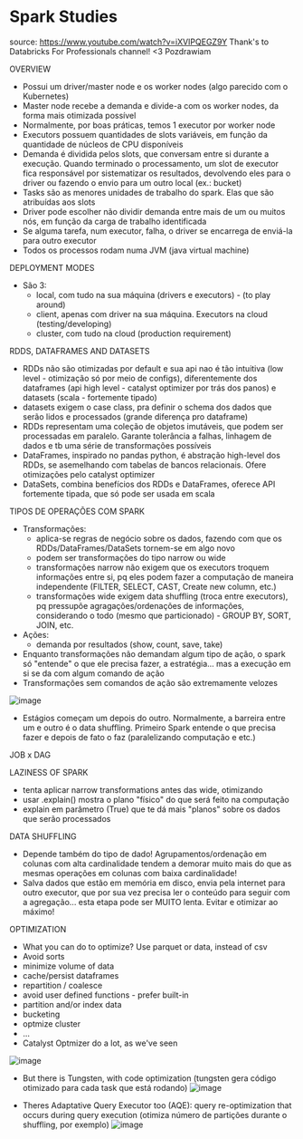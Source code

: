 # Spark Studies

source: https://www.youtube.com/watch?v=iXVIPQEGZ9Y 
Thank's to Databricks For Professionals channel! <3 Pozdrawiam


OVERVIEW
- Possui um driver/master node e os worker nodes (algo parecido com o Kubernetes)
- Master node recebe a demanda e divide-a com os worker nodes, da forma mais otimizada possível
- Normalmente, por boas práticas, temos 1 executor por worker node
- Executors possuem quantidades de slots variáveis, em função da quantidade de núcleos de CPU disponíveis
- Demanda é dividida pelos slots, que conversam entre si durante a execução. Quando terminado o processamento, um slot de executor fica responsável por sistematizar os resultados, devolvendo eles para o driver ou fazendo o envio para um outro local (ex.: bucket)
- Tasks são as menores unidades de trabalho do spark. Elas que são atribuídas aos slots
- Driver pode escolher não dividir demanda entre mais de um ou muitos nós, em função da carga de trabalho identificada
- Se alguma tarefa, num executor, falha, o driver se encarrega de enviá-la para outro executor
- Todos os processos rodam numa JVM (java virtual machine)


DEPLOYMENT MODES
- São 3:
  - local, com tudo na sua máquina (drivers e executors) - (to play around)
  - client, apenas com driver na sua máquina. Executors na cloud (testing/developing)
  - cluster, com tudo na cloud (production requirement)
 

RDDS, DATAFRAMES AND DATASETS
- RDDs não são otimizadas por default e sua api nao é tão intuitiva (low level - otimização só por meio de configs), diferentemente dos dataframes (api high level - catalyst optimizer por trás dos panos) e datasets (scala - fortemente tipado)
- datasets exigem o case class, pra definir o schema dos dados que serão lidos e processados (grande diferença pro dataframe)
- RDDs representam uma coleção de objetos imutáveis, que podem ser processadas em paralelo. Garante tolerância a falhas, linhagem de dados e tb uma série de transformações possíveis
- DataFrames, inspirado no pandas python, é abstração high-level dos RDDs, se asemelhando com tabelas de bancos relacionais. Ofere otimizações pelo catalyst optimizer
- DataSets, combina benefícios dos RDDs e DataFrames, oferece API fortemente tipada, que só pode ser usada em scala

TIPOS DE OPERAÇÕES COM SPARK
- Transformações:
  - aplica-se regras de negócio sobre os dados, fazendo com que os RDDs/DataFrames/DataSets tornem-se em algo novo
  - podem ser transformações do tipo narrow ou wide
  - transformações narrow não exigem que os executors troquem informações entre si, pq eles podem fazer a computação de maneira independente (FILTER, SELECT, CAST, Create new column, etc.)
  - transformações wide exigem data shuffling (troca entre executors), pq pressupõe agragações/ordenações de informações, considerando o todo (mesmo que particionado) -  GROUP BY, SORT, JOIN, etc. 
- Ações:
  - demanda por resultados (show, count, save, take)
- Enquanto transformações não demandam algum tipo de ação, o spark só "entende" o que ele precisa fazer, a estratégia... mas a execução em si se da com algum comando de ação
- Transformações sem comandos de ação são extremamente velozes

![image](https://github.com/user-attachments/assets/30e86509-5b9e-42e2-b40d-b7aa4f10cd5b)

- Estágios começam um depois do outro. Normalmente, a barreira entre um e outro é o data shuffling. Primeiro Spark entende o que precisa fazer e depois de fato o faz (paralelizando computação e etc.)

JOB x DAG

LAZINESS OF SPARK
- tenta aplicar narrow transformations antes das wide, otimizando
- usar .explain() mostra o plano "físico" do que será feito na computação
- explain em parâmetro (True) que te dá mais "planos" sobre os dados que serão processados


DATA SHUFFLING
- Depende também do tipo de dado! Agrupamentos/ordenação em colunas com alta cardinalidade tendem a demorar muito mais do que as mesmas operações em colunas com baixa cardinalidade!
- Salva dados que estão em memória em disco, envia pela internet para outro executor, que por sua vez precisa ler o conteúdo para seguir com a agregação... esta etapa pode ser MUITO lenta. Evitar e otimizar ao máximo!


OPTIMIZATION
- What you can do to optimize? Use parquet or data, instead of csv
- Avoid sorts
- minimize volume of data
- cache/persist dataframes
- repartition / coalesce
- avoid user defined functions - prefer built-in
- partition and/or index data
- bucketing
- optmize cluster
- ...
- Catalyst Optmizer do a lot, as we've seen

![image](https://github.com/user-attachments/assets/64fc331c-7eba-40e8-a4fb-7a635950ba7d)



- But there is Tungsten, with code optimization (tungsten gera código otimizado para cada task que está rodando)
![image](https://github.com/user-attachments/assets/5493dcf8-a612-4168-98fc-4bce1fe523fb)

- Theres Adaptative Query Executor too (AQE): query re-optimization that occurs during query execution (otimiza número de partições durante o shuffling, por exemplo)
![image](https://github.com/user-attachments/assets/e9b59212-9d75-4a71-8bdf-683ecef0a6a0)


